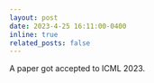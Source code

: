 ```yaml
---
layout: post
date: 2023-4-25 16:11:00-0400
inline: true
related_posts: false
---
```

A paper got accepted to ICML 2023.